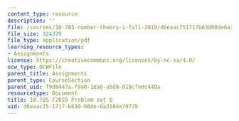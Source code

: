 ```yaml
---
content_type: resource
description: ''
file: /courses/18-785-number-theory-i-fall-2019/d6eaac751717b63000de6a3164e79779_MIT18_785F19_pset6.pdf
file_size: 324379
file_type: application/pdf
learning_resource_types:
- Assignments
license: https://creativecommons.org/licenses/by-nc-sa/4.0/
ocw_type: OCWFile
parent_title: Assignments
parent_type: CourseSection
parent_uid: f9d8447a-f9a0-1da0-a5d9-019cfedc449a
resourcetype: Document
title: 18.785 F2019 Problem set 6
uid: d6eaac75-1717-b630-00de-6a3164e79779
---
```

